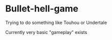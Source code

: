 # Bullet-hell-game

Trying to do something like Touhou or Undertale

Currently very basic "gameplay" exists
